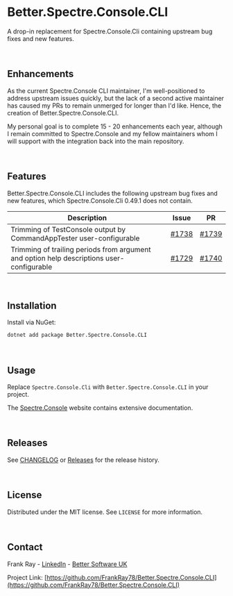 # Better.Spectre.Console.CLI

A drop-in replacement for Spectre.Console.Cli containing upstream bug fixes and new features.

<br />

## Enhancements

As the current Spectre.Console CLI maintainer, I'm well-positioned to address upstream issues quickly, but the lack of a second active maintainer has caused my PRs to remain unmerged for longer than I'd like. Hence, the creation of Better.Spectre.Console.CLI. 

My personal goal is to complete 15 - 20 enhancements each year, although I remain committed to Spectre.Console and my fellow maintainers whom I will support with the integration back into the main repository.

<br />


## Features

Better.Spectre.Console.CLI includes the following upstream bug fixes and new features, which Spectre.Console.Cli 0.49.1 does not contain.

Description | Issue | PR
--- | --- | --- 
Trimming of TestConsole output by CommandAppTester user-configurable  | [#1738](https://github.com/spectreconsole/spectre.console/issues/1738) | [#1739](https://github.com/spectreconsole/spectre.console/pull/1739)
Trimming of trailing periods from argument and option help descriptions user-configurable | [#1729](https://github.com/spectreconsole/spectre.console/issues/1729) | [#1740](https://github.com/spectreconsole/spectre.console/pull/1740)

<br />


## Installation
Install via NuGet:

```bash
dotnet add package Better.Spectre.Console.CLI
```

<br />


## Usage
Replace `Spectre.Console.Cli` with `Better.Spectre.Console.CLI` in your project.

The [Spectre.Console](https://spectreconsole.net/) website contains extensive documentation.

<br />


## Releases

See [CHANGELOG](CHANGELOG.md) or [Releases](https://github.com/FrankRay78/Better.Spectre.Console.CLI/releases) for the release history.

<br />


## License
Distributed under the MIT license. See `LICENSE` for more information.

<br />


## Contact
Frank Ray - [LinkedIn](https://www.linkedin.com/in/frankray/) - [Better Software UK](https://bettersoftware.uk)

Project Link: [https://github.com/FrankRay78/Better.Spectre.Console.CLI](https://github.com/FrankRay78/Better.Spectre.Console.CLI)
